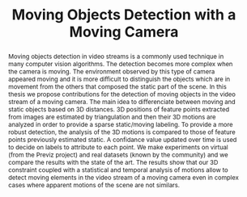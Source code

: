 ---
filename: thesis
title: "Moving Objects Detection with a Moving Camera"
type: "PhD"
date_start: 2013
date_end: 2017

img_filename: "research_projects/img/thesis_scheme.png"

members: ["Erwan Guillou (LIRIS)", "Saïda Bouakaz (LIRIS)", "Marie-Neige Chapel (LIRIS)"]

abstract: "Moving objects detection in video streams is a commonly used technique in many computer vision algorithms. The detection becomes more complex when the camera is moving. The environment observed by this type of camera appeared moving and it is more difficult to distinguish the objects which are in movement from the others that composed the static part of the scene. In this thesis we propose contributions for the detection of moving objects in the video stream of a moving camera. The main idea to differenciate between moving and static objects based on 3D distances. 3D positions of feature points extracted from images are estimated by triangulation and then their 3D motions are analyzed in order to provide a sparse static/moving labeling. To provide a more robust detection, the analysis of the 3D motions is compared to those of feature points previously estimated static. A confidance value updated over time is used to decide on labels to attribute to each point. We make experiments on virtual (from the Previz project) and real datasets (known by the community) and we compare the results with the state
of the art. The results show that our 3D constraint coupled with a statistical and temporal analysis of motions allow to detect moving elements in the video stream of a moving camera even in complex cases where apparent motions of the scene are not similars."

keywords: "computer vision, moving objects detection, moving camera, feature points, 3D geometric constraint."

committee: ["Bertolino Pascal, GIPSA-Lab (Reviewer) Cordier Frédéric, LMIA (Reviewer)", "Dipanda Albert, Le2i (Examinator)", "Calabretto Sylvie, LIRIS (Examinator)", "Zeitouni Karine, Laboratoire DAVID (Examinator)", "Bouakaz Saida, LIRIS (Advisor)", "Guillou Erwan, LIRIS (Co-advisor)"]

publications: ["computer_science_review_2020", "visapp_2017", "afig_2014"]
---